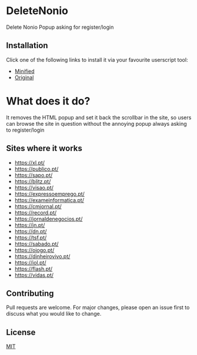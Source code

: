 # DeleteNonio

Delete Nonio Popup asking for register/login

## Installation

Click one of the following links to install it via your favourite userscript tool:


- [Minified](https://raw.githubusercontent.com/DeleteNonio/js/deletenonio.min.js)
- [Original](https://raw.githubusercontent.com/DeleteNonio/js/deletenonio.js)

# What does it do?

It removes the HTML popup and set it back the scrollbar in the site, so users can browse the site in question without the annoying popup always asking to register/login

## Sites where it works

- <https://xl.pt/>
- <https://publico.pt/>
- <https://sapo.pt/>
- <https://blitz.pt/>
- <https://visao.pt/>
- <https://expressoemprego.pt/>
- <https://exameinformatica.pt/>
- <https://cmjornal.pt/>
- <https://record.pt/>
- <https://jornaldenegocios.pt/>
- <https://jn.pt/>
- <https://dn.pt/>
- <https://tsf.pt/>
- <https://sabado.pt/>
- <https://ojogo.pt/>
- <https://dinheirovivo.pt/>
- <https://iol.pt/>
- <https://flash.pt/>
- <https://vidas.pt/>


## Contributing
Pull requests are welcome. For major changes, please open an issue first to discuss what you would like to change.


## License
[MIT](https://choosealicense.com/licenses/mit/)
